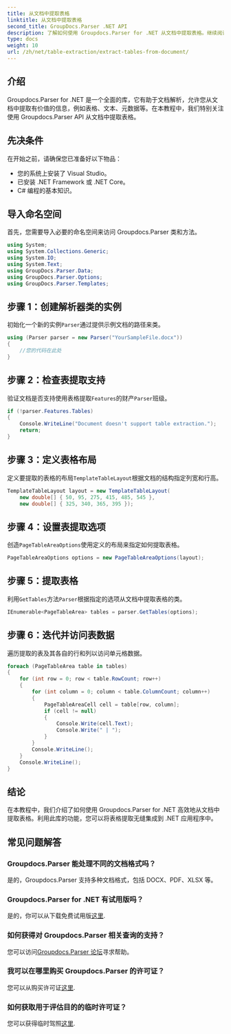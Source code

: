 ```yaml
---
title: 从文档中提取表格
linktitle: 从文档中提取表格
second_title: GroupDocs.Parser .NET API
description: 了解如何使用 Groupdocs.Parser for .NET 从文档中提取表格。继续阅读有关集成此功能的详细指南。
type: docs
weight: 10
url: /zh/net/table-extraction/extract-tables-from-document/
---
```

## 介绍
Groupdocs.Parser for .NET 是一个全面的库，它有助于文档解析，允许您从文档中提取有价值的信息，例如表格、文本、元数据等。在本教程中，我们特别关注使用 Groupdocs.Parser API 从文档中提取表格。
## 先决条件
在开始之前，请确保您已准备好以下物品：
- 您的系统上安装了 Visual Studio。
- 已安装 .NET Framework 或 .NET Core。
- C# 编程的基本知识。

## 导入命名空间
首先，您需要导入必要的命名空间来访问 Groupdocs.Parser 类和方法。
```csharp
using System;
using System.Collections.Generic;
using System.IO;
using System.Text;
using GroupDocs.Parser.Data;
using GroupDocs.Parser.Options;
using GroupDocs.Parser.Templates;
```
## 步骤 1：创建解析器类的实例
初始化一个新的实例`Parser`通过提供示例文档的路径来类。
```csharp
using (Parser parser = new Parser("YourSampleFile.docx"))
{
    //您的代码在此处
}
```
## 步骤 2：检查表提取支持
验证文档是否支持使用表格提取`Features`的财产`Parser`班级。
```csharp
if (!parser.Features.Tables)
{
    Console.WriteLine("Document doesn't support table extraction.");
    return;
}
```
## 步骤 3：定义表格布局
定义要提取的表格的布局`TemplateTableLayout`根据文档的结构指定列宽和行高。
```csharp
TemplateTableLayout layout = new TemplateTableLayout(
    new double[] { 50, 95, 275, 415, 485, 545 },
    new double[] { 325, 340, 365, 395 });
```
## 步骤 4：设置表提取选项
创造`PageTableAreaOptions`使用定义的布局来指定如何提取表格。
```csharp
PageTableAreaOptions options = new PageTableAreaOptions(layout);
```
## 步骤 5：提取表格
利用`GetTables`方法`Parser`根据指定的选项从文档中提取表格的类。
```csharp
IEnumerable<PageTableArea> tables = parser.GetTables(options);
```
## 步骤 6：迭代并访问表数据
遍历提取的表及其各自的行和列以访问单元格数据。
```csharp
foreach (PageTableArea table in tables)
{
    for (int row = 0; row < table.RowCount; row++)
    {
        for (int column = 0; column < table.ColumnCount; column++)
        {
            PageTableAreaCell cell = table[row, column];
            if (cell != null)
            {
                Console.Write(cell.Text);
                Console.Write(" | ");
            }
        }
        Console.WriteLine();
    }
    Console.WriteLine();
}
```
## 结论
在本教程中，我们介绍了如何使用 Groupdocs.Parser for .NET 高效地从文档中提取表格。利用此库的功能，您可以将表格提取无缝集成到 .NET 应用程序中。

## 常见问题解答
### Groupdocs.Parser 能处理不同的文档格式吗？
是的，Groupdocs.Parser 支持多种文档格式，包括 DOCX、PDF、XLSX 等。
### Groupdocs.Parser for .NET 有试用版吗？
是的，你可以从下载免费试用版[这里](https://releases.groupdocs.com/).
### 如何获得对 Groupdocs.Parser 相关查询的支持？
您可以访问[Groupdocs.Parser 论坛](https://forum.groupdocs.com/c/parser/17)寻求帮助。
### 我可以在哪里购买 Groupdocs.Parser 的许可证？
您可以从购买许可证[这里](https://purchase.groupdocs.com/buy).
### 如何获取用于评估目的的临时许可证？
您可以获得临时驾照[这里](https://purchase.groupdocs.com/temporary-license/).
